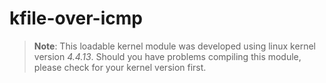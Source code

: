 # kfile-over-icmp

> **Note**: This loadable kernel module was developed using linux kernel version *4.4.13*. Should you have problems compiling this module, please check for your kernel version first.

